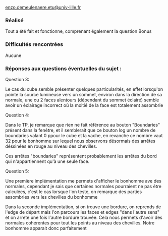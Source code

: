 enzo.demeulenaere.etu@univ-lille.fr

### Réalisé
 
Tout a été fait et fonctionne, comprenant également la question Bonus

### Difficultés rencontrées

Aucune

### Réponses aux questions éventuelles du sujet :

Question 3:

Le cas du cube semble présenter quelques particularités, en effet lorsqu'on pointe la source lumineuse vers un sommet, environ dans la direction de sa normale, une ou 2 faces alentours (dépendant du sommet éclairé) semble avoir un éclairage incorrect où la moitié de la face est totalement assombrie 

Question 4:

Dans le TP, je remarque que rien ne fait référence au bouton "Boundaries" présent dans la fenêtre, et il semblerait que ce bouton log un nombre de boundaries valant 0 ppour le cube et la vache, en revanche ce nombre vaut 32 pour le bonhomme sur lequel nous observons désormais des arrêtes déssinées en rouge au niveau des chevilles.

Ces arrêtes "boundaries" représentent probablement les arrêtes du bord qui n'appartiennent qu'à une seule face.

Question 5:

Une première implémentation me permets d'afficher le bonhomme ave des normales, cependant je sais que certaines normales pourraient ne pas être calculées, c'est le cas lorsque l'on teste, on remarque des parties assombries vers les chevilles du bonhomme

Dans la seconde implémentation, si on trouve une bordure, on reprends de l'edge de départ mais l'on parcours les faces et edges "dans l'autre sens" et on arrete une fois l'autre bordure trouvée. Cela nous permets d'avoir des normales cohérentes pour tout les points au niveau des chevilles. Notre bonhomme apparait donc parfaitement 